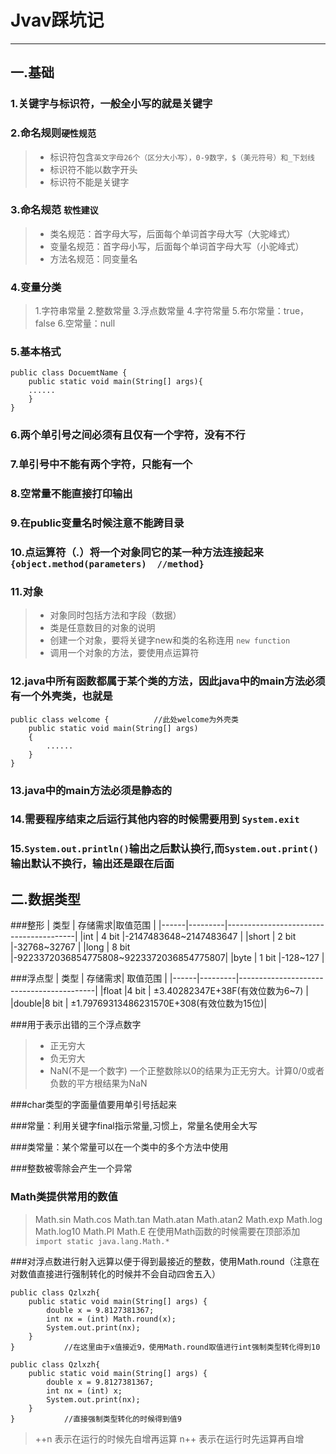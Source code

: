 ﻿# Jvav踩坑记

---

## 一.基础

### 1.关键字与标识符，一般全小写的就是关键字

### 2.命名规则`硬性规范`
> * 标识符包含`英文字母26个（区分大小写），0-9数字，$（美元符号）和_下划线`
> * 标识符不能以数字开头
> * 标识符不能是关键字

### 3.命名规范 `软性建议`
> * 类名规范：首字母大写，后面每个单词首字母大写（大驼峰式）
> * 变量名规范：首字母小写，后面每个单词首字母大写（小驼峰式）
> * 方法名规范：同变量名

### 4.变量分类
>1.字符串常量
>2.整数常量
>3.浮点数常量
>4.字符常量
>5.布尔常量：true，false
>6.空常量：null

### 5.基本格式
```
public class DocuemtName {
    public static void main(String[] args){
    ......    
    }
}
```

### 6.两个单引号之间必须有且仅有一个字符，没有不行
### 7.单引号中不能有两个字符，只能有一个
### 8.空常量不能直接打印输出

### 9.在public变量名时候注意不能跨目录

### 10.点运算符（.）将一个对象同它的某一种方法连接起来  ``` {object.method(parameters)  //method}```

### 11.对象
> * 对象同时包括方法和字段（数据）
> * 类是任意数目的对象的说明
> * 创建一个对象，要将关键字new和类的名称连用 `new function`
> * 调用一个对象的方法，要使用点运算符

### 12.java中所有函数都属于某个类的方法，因此java中的main方法必须有一个外壳类，也就是
```
public class welcome {          //此处welcome为外壳类
    public static void main(String[] args)
    {
        ......
    }
}
```

### 13.java中的main方法必须是静态的

### 14.需要程序结束之后运行其他内容的时候需要用到 ```System.exit```

### 15.```System.out.println()```输出之后默认换行,而```System.out.print()```输出默认不换行，输出还是跟在后面

## 二.数据类型

###整形
| 类型 | 存储需求|取值范围                                |
|------|---------|----------------------------------------|
|int   | 4 bit   |-2147483648~2147483647                  |
|short | 2 bit   |-32768~32767                            |
|long  | 8 bit   |-9223372036854775808~9223372036854775807|
|byte  | 1 bit   |-128~127                                |

###浮点型
| 类型 | 存储需求| 取值范围                                 |
|------|---------|------------------------------------------|
|float |4 bit    | ±3.40282347E+38F(有效位数为6~7)          |
|double|8 bit    | ±1.79769313486231570E+308(有效位数为15位)|


###用于表示出错的三个浮点数字
> * 正无穷大
> * 负无穷大
> * NaN(不是一个数字)
> 一个正整数除以0的结果为正无穷大。计算0/0或者负数的平方根结果为NaN

###char类型的字面量值要用单引号括起来

###常量：利用关键字final指示常量,习惯上，常量名使用全大写

###类常量：某个常量可以在一个类中的多个方法中使用

###整数被零除会产生一个异常

### Math类提供常用的数值
>Math.sin
>Math.cos
>Math.tan
>Math.atan
>Math.atan2
>Math.exp
>Math.log
>Math.log10
>Math.PI
>Math.E
>在使用Math函数的时候需要在顶部添加```import static java.lang.Math.*```

###对浮点数进行射入远算以便于得到最接近的整数，使用Math.round（注意在对数值直接进行强制转化的时候并不会自动四舍五入）
```
public class Qzlxzh{
    public static void main(String[] args) {
        double x = 9.8127381367;
        int nx = (int) Math.round(x);
        System.out.print(nx);
    }
}           //在这里由于x值接近9，使用Math.round取值进行int强制类型转化得到10
```

```
public class Qzlxzh{
    public static void main(String[] args) {
        double x = 9.8127381367;
        int nx = (int) x;
        System.out.print(nx);
    }
}           //直接强制类型转化的时候得到值9
```

> ++n 表示在运行的时候先自增再运算
> n++ 表示在运行时先运算再自增